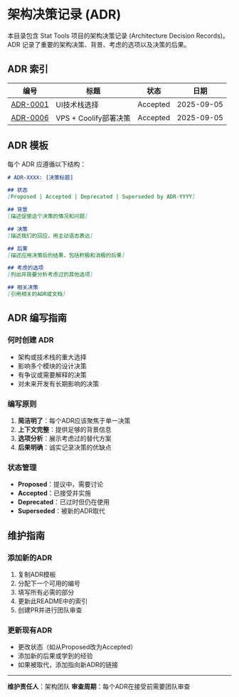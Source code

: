 # 架构决策记录 (ADR)

本目录包含 Stat Tools 项目的架构决策记录 (Architecture Decision Records)。ADR 记录了重要的架构决策、背景、考虑的选项以及决策的后果。

## ADR 索引

| 编号 | 标题 | 状态 | 日期 |
|------|------|------|------|
| [ADR-0001](0001-ui-technology-stack.md) | UI技术栈选择 | Accepted | 2025-09-05 |
| [ADR-0006](0006-vps-coolify-deployment.md) | VPS + Coolify部署决策 | Accepted | 2025-09-05 |

## ADR 模板

每个 ADR 应遵循以下结构：

```markdown
# ADR-XXXX: [决策标题]

## 状态
[Proposed | Accepted | Deprecated | Superseded by ADR-YYYY]

## 背景
[描述促使这个决策的情况和问题]

## 决策
[描述我们的回应，用主动语态表达]

## 后果
[描述应用决策后的结果，包括积极和消极的后果]

## 考虑的选项
[列出并简要分析考虑过的其他选项]

## 相关决策
[引用相关的ADR或文档]
```

## ADR 编写指南

### 何时创建 ADR
- 架构或技术栈的重大选择
- 影响多个模块的设计决策
- 有争议或需要解释的决策
- 对未来开发有长期影响的决策

### 编写原则
1. **简洁明了**：每个ADR应该聚焦于单一决策
2. **上下文完整**：提供足够的背景信息
3. **选项分析**：展示考虑过的替代方案
4. **后果明确**：诚实记录决策的优缺点

### 状态管理
- **Proposed**：提议中，需要讨论
- **Accepted**：已接受并实施
- **Deprecated**：已过时但仍在使用
- **Superseded**：被新的ADR取代

## 维护指南

### 添加新的ADR
1. 复制ADR模板
2. 分配下一个可用的编号
3. 填写所有必需的部分
4. 更新此README中的索引
5. 创建PR并进行团队审查

### 更新现有ADR
- 更改状态（如从Proposed改为Accepted）
- 添加新的后果或学到的经验
- 如果被取代，添加指向新ADR的链接

---

**维护责任人**：架构团队
**审查周期**：每个ADR在接受前需要团队审查